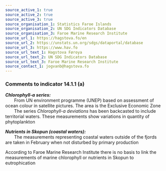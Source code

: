 ```yaml
---
source_active_1: true
source_active_2: true
source_active_3: true
source_organisation_1: Statistics Faroe Islands
source_organisation_2: UN SDG Indicators Database
source_organisation_3: Faroe Marine Research Institute
source_url_1: https://hagstova.fo/en
source_url_2: https://unstats.un.org/sdgs/dataportal/database
source_url_3: https://www.hav.fo
source_url_text_1: Hagstova Føroya
source_url_text_2: UN SDG Indicators Database
source_url_text_3: Faroe Marine Research Institute
source_contact_1: jogvanb@hagstova.fo
---
```

### Comments to indicator 14.1.1 (a)  

***Chlorophyll-a series:***  
  From UN environment programme (UNEP) based on assessment of ocean colour in satellite pictures. The area is the Exclusive Economic Zone  
  The series *Chlorophyll-a deviations* has been backcasted to include territorial waters.
These measurements show variations in quantity of phytoplankton  


***Nutrients in Skopun (coastal waters):***  
  The measurements representing coastal waters outside of the fjords are taken in February when not disturbed by primary production  

According to Faroe Marine Research Institute there is no basis to link the measurements of marine chlorophyll or nutrients in Skopun to eutrophication

